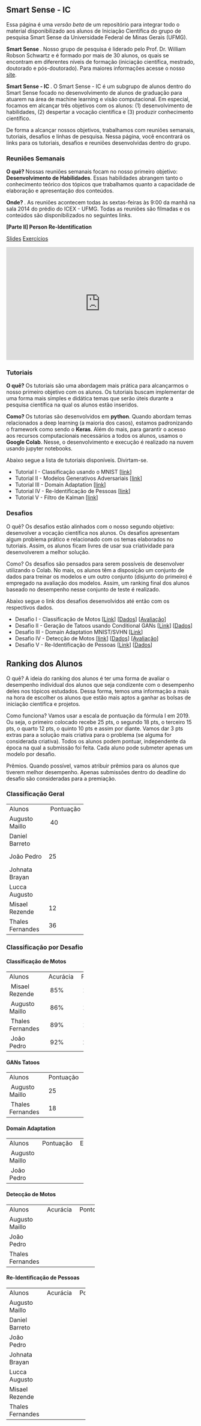 ## Smart Sense - IC

Essa página é uma <i> versão beta </i> de um repositório para integrar todo o material disponibilizado aos alunos de Iniciação Científica do grupo de pesquisa Smart Sense da Universidade Federal de Minas Gerais (UFMG). 

<b> Smart Sense </b>. Nosso grupo de pesquisa é liderado pelo Prof. Dr. William Robson Schwartz e é formado por mais de 30 alunos, os quais se encontram em diferentes níveis de formação (iniciação científica, mestrado, doutorado e pós-doutorado). Para maiores informações acesse o nosso <a href="http://smartsenselab.dcc.ufmg.br/">site</a>.

<b> Smart Sense - IC </b>. O Smart Sense - IC é um subgrupo de alunos dentro do Smart Sense focado no desenvolvimento de alunos de graduação para atuarem na área de machine learning e visão computacional. Em especial, focamos em alcançar três objetivos com os alunos: (1) desenvolvimento de habilidades, (2) despertar a vocação científica e (3) produzir conhecimento científico.   

De forma a alcançar nossos objetivos, trabalhamos com reuniões semanais, tutoriais, desafios e linhas de pesquisa. Nessa página, você encontrará os links para os tutoriais, desafios e reuniões desenvolvidas dentro do grupo.


### Reuniões Semanais

<b> O quê? </b> Nossas reuniões semanais focam no nosso primeiro objetivo: <b>Desenvolvimento de Habilidades</b>. Essas habilidades abrangem tanto o conhecimento teórico dos tópicos que trabalhamos quanto a capacidade de elaboração e apresentação dos conteúdos.

<b> Onde? </b>. As reuniões acontecem todas às sextas-feiras às 9:00 da manhã na sala 2014 do prédio do ICEX - UFMG. Todas as reuniões são filmadas e os conteúdos são disponibilizados no seguintes links.

<b> [Parte II] Person Re-Identification </b>

<a href="https://drive.google.com/open?id=1as-nVjtnvtFbfl2cn04DUCje8cYEyeaq">Slides</a> 
<a href="https://drive.google.com/open?id=1VnbK5BZggblyCJEBLYweUmS3ARk7zn4F">Exercícios</a>

<iframe width="500" height="300" src="https://www.youtube.com/embed/idBnUzBfjkQ" frameborder="0" allow="accelerometer; autoplay; encrypted-media; gyroscope; picture-in-picture" allowfullscreen></iframe>

### Tutoriais

<b>O quê?</b> Os tutoriais são uma abordagem mais prática para alcançarmos o nosso primeiro objetivo com os alunos. Os tutoriais buscam implementar de uma forma mais simples e didática temas que serão úteis durante a pesquisa científica na qual os alunos estão inseridos. 

<b> Como? </b> Os tutorias são desenvolvidos em <b>python</b>. Quando abordam temas relacionados a deep learning (a maioria dos casos), estamos padronizando o framework como sendo o <b>Keras</b>. Além do mais, para garantir o acesso aos recursos computacionais necessários a todos os alunos, usamos o <b>Google Colab</b>. Nesse, o desenvolvimento e execução é realizado na nuvem usando jupyter notebooks.

Abaixo segue a lista de tutoriais disponíveis. Divirtam-se.

<ul>
  <li>Tutorial I - Classificação usando o MNIST [<a href="https://colab.research.google.com/drive/16h0R1tPLay5Y2XARC1Ngx_zqk_whd_eY">link</a>] </li> 
  <li>Tutorial II - Modelos Generativos Adversariais [<a href="https://colab.research.google.com/drive/19yEyMVI9VrUw7hRxOiySSsy6Ykf_IXd1">link</a>]</li> 
  <li>Tutorial III - Domain Adaptation [<a href="https://colab.research.google.com/drive/1hVhHeabFxyiKW1DJoYXcpsJIvQjeTzzP">link</a>]</li>
  <li>Tutorial IV - Re-Identificação de Pessoas [<a href="https://colab.research.google.com/drive/1jSMiVI-zJQv9XZbeiswxMJyJMl8yAk3Q">link</a>]</li> 
  <li>Tutorial V - Filtro de Kalman [<a href="https://colab.research.google.com/drive/1ldAZhZtGhJV30De27RDY_19ON6Dn44Uw">link</a>] </li>
</ul>


### Desafios

O quê? Os desafios estão alinhados com o nosso segundo objetivo: desenvolver a vocação científica nos alunos. Os desafios apresentam algum problema prático e relacionado com os temas elaborados no tutoriais. Assim, os alunos ficam livres de usar sua criatividade para desenvolverem a melhor solução. 

Como? Os desafios são pensados para serem possíveis de desenvolver utilizando o Colab. No mais, os alunos têm a disposição um conjunto de dados para treinar os modelos e um outro conjunto (disjunto do primeiro) é empregado na avaliação dos modelos. Assim, um ranking final dos alunos baseado no desempenho nesse conjunto de teste é realizado. 

Abaixo segue o link dos desafios desenvolvidos até então com os respectivos dados.

<ul>
  <li>Desafio I - Classificação de Motos [<a href="https://colab.research.google.com/drive/1w8XIdspbdaYwf58ZDvCQZ1UiR3kGTwyt#scrollTo=TIt1JiNTGfzh">Link</a>] [<a href="https://forms.gle/XFNbSfhWoDBpQniu8">Dados</a>] [<a href="https://forms.gle/oWw2PtkPB3C3iM6a7">Avaliação</a>] </li>
  <li>Desafio II - Geração de Tatoos usando Conditional GANs [<a href="https://colab.research.google.com/drive/1Fd17MwE2cm3VEYqRqeN-D9A6wyc_KhqS">Link</a>] [<a href="https://forms.gle/a8gWs1XwQGY9ygvo6">Dados</a>]</li> 
  <li>Desafio III - Domain Adaptation MNIST/SVHN [<a href="https://colab.research.google.com/drive/1u79Wkl-utVVMtlUBixImZ6tkZ8XFSIz4">Link</a>]</li>
  <li>Desafio IV - Detecção de Motos [<a href="https://colab.research.google.com/drive/14JbvWm505tGzGK6ZU54AP48rERxa9aUQ">link</a>] [<a href="https://forms.gle/hJSc8BYNUjpMsD7G6">Dados</a>] [<a href="https://forms.gle/joXqW3XDmFSnDckm6">Avaliação</a>]</li> 
  <li>Desafio V - Re-Identificação de Pessoas [<a href="https://colab.research.google.com/drive/1fbNuyqV7gG6oeoWvOSdm4f1gRwBKTzKI">Link</a>] [<a href="https://forms.gle/H5235C7AuHsuq2eL7">Dados</a>]</li> 
</ul>

## Ranking dos Alunos

O quê? A ideia do ranking dos alunos é ter uma forma de avaliar o desempenho individual dos alunos que seja condizente com o desempenho deles nos tópicos estudados. Dessa forma, temos uma informação a mais na hora de escolher os alunos que estão mais aptos a ganhar as bolsas de iniciação científica e projetos.  

Como funciona? Vamos usar a escala de pontuação da fórmula I em 2019. Ou seja, o primeiro colocado recebe 25 pts, o segundo 18 pts, o terceiro 15 pts, o quarto 12 pts, o quinto 10 pts e assim por diante. Vamos dar 3 pts extras para a solução mais criativa para o problema (se alguma for considerada criativa). Todos os alunos podem pontuar, independente da época na qual a submissão foi feita. Cada aluno pode submeter apenas um modelo por desafio.

Prêmios. Quando possível, vamos atribuir prêmios para os alunos que tiverem melhor desempenho. Apenas submissões dentro do deadline do desafio são consideradas para a premiação.

### Classificação Geral

<table style="width: 206px;">
<tbody>
<tr style="height: 23px;">
<td style="width: 200px; height: 23px;">Alunos</td>
<td style="width: 10px; height: 23px;">&nbsp;Pontua&ccedil;&atilde;o</td>
</tr>
<tr style="height: 43px;">
<td style="width: 200px; height: 43px;">Augusto Maillo</td>
<td style="width: 10px; height: 43px;">&nbsp;40</td>
</tr>
<tr style="height: 43px;">
<td style="width: 200px; height: 43px;">Daniel Barreto</td>
<td style="width: 10px; height: 43px;">&nbsp;</td>
</tr>
<tr style="height: 43px;">
<td style="width: 200px; height: 43px;">Jo&atilde;o Pedro</td>
<td style="width: 10px; height: 43px;">25</td>
</tr>
<tr style="height: 43px;">
<td style="width: 200px; height: 43px;">Johnata Brayan</td>
<td style="width: 10px; height: 43px;">&nbsp;</td>
</tr>
<tr style="height: 43px;">
<td style="width: 200px; height: 43px;">Lucca Augusto</td>
<td style="width: 10px; height: 43px;">&nbsp;</td>
</tr>
<tr style="height: 43px;">
<td style="width: 200px; height: 43px;">Misael Rezende</td>
<td style="width: 10px; height: 43px;">12</td>
</tr>
<tr style="height: 43px;">
<td style="width: 200px; height: 43px;">Thales Fernandes</td>
<td style="width: 10px; height: 43px;">36</td>
</tr>
</tbody>
</table>


### Classificação por Desafio



#### Classificação de Motos

<table style="width: 206px;">
<tbody>
<tr>
<td style="width: 200px;">Alunos</td>
<td style="width: 10px;">&nbsp;Acur&aacute;cia</td>
<td style="width: 15px;">&nbsp;Pontua&ccedil;&atilde;o</td>
<td style="width: 15px;">Extra</td>
</tr>
<tr>
<td style="width: 200px;">&nbsp;Misael Rezende</td>
<td style="width: 10px;">&nbsp; 85% </td>
<td style="width: 15px;">&nbsp; 12</td>
<td style="width: 15px;">&nbsp;</td>
</tr>
<tr>
<td style="width: 200px;">&nbsp;Augusto Maillo</td>
<td style="width: 10px;">&nbsp; 86% </td>
<td style="width: 15px;">&nbsp; 15</td>
<td style="width: 15px;">&nbsp;</td>
</tr>
<tr>
<td style="width: 200px;">&nbsp;Thales Fernandes&nbsp;</td>
<td style="width: 10px;">&nbsp; 89% </td>
<td style="width: 15px;">&nbsp; 18</td>
<td style="width: 15px;">&nbsp;</td>
</tr>
<tr>
<td style="width: 200px;">&nbsp;Jo&atilde;o Pedro</td>
<td style="width: 10px;">&nbsp; 92%</td>
<td style="width: 15px;">&nbsp; 25</td>
<td style="width: 15px;">&nbsp;</td>
</tr>
</tbody>
</table>

#### GANs Tatoos

<table style="width: 206px;">
<tbody>
<tr style="height: 23px;">
<td style="width: 200px; height: 23px;">Alunos</td>
<td style="width: 10px; height: 23px;">&nbsp;Pontua&ccedil;&atilde;o</td>
<td style="width: 15px; height: 23px;">&nbsp;Extra</td>
</tr>
<tr style="height: 43px;">
<td style="width: 200px; height: 43px;">&nbsp;Augusto Maillo</td>
<td style="width: 10px; height: 43px;">&nbsp;25</td>
<td style="width: 15px; height: 43px;">&nbsp;</td>
</tr>
<tr style="height: 43px;">
<td style="width: 200px; height: 43px;">&nbsp;Thales Fernandes&nbsp;</td>
<td style="width: 10px; height: 43px;">&nbsp;18</td>
<td style="width: 15px; height: 43px;">&nbsp;</td>
</tr>
</tbody>
</table>


#### Domain Adaptation


<table style="width: 206px;">
<tbody>
<tr style="height: 23px;">
<td style="width: 200px; height: 23px;">Alunos</td>
<td style="width: 10px; height: 23px;">&nbsp;Pontua&ccedil;&atilde;o</td>
<td style="width: 15px; height: 23px;">&nbsp;Extra</td>
</tr>
<tr style="height: 43px;">
<td style="width: 200px; height: 43px;">&nbsp;Augusto Maillo</td>
<td style="width: 10px; height: 43px;">&nbsp;</td>
<td style="width: 15px; height: 43px;">&nbsp;</td>
</tr>
<tr style="height: 43px;">
<td style="width: 200px; height: 43px;">&nbsp;João Pedro&nbsp;</td>
<td style="width: 10px; height: 43px;">&nbsp;</td>
<td style="width: 15px; height: 43px;">&nbsp;</td>
</tr>
</tbody>
</table>

#### Detecção de Motos

<table style="width: 236px;">
<tbody>
<tr style="height: 23px;">
<td style="width: 200px; height: 23px;">Alunos</td>
<td style="width: 10px; height: 23px;">&nbsp;Acur&aacute;cia</td>
<td style="width: 10px; height: 23px;">&nbsp;Pontos</td>
<td style="width: 10px; height: 23px;">Extra</td>
</tr>
<tr style="height: 43px;">
<td style="width: 200px; height: 43px;">Augusto Maillo</td>
<td style="width: 10px; height: 43px;">&nbsp;</td>
<td style="width: 10px; height: 43px;">&nbsp;</td>
<td style="width: 10px; height: 43px;">&nbsp;</td>
</tr>
<tr style="height: 43px;">
<td style="width: 200px; height: 43px;">Jo&atilde;o Pedro</td>
<td style="width: 10px; height: 43px;">&nbsp;</td>
<td style="width: 10px; height: 43px;">&nbsp;</td>
<td style="width: 10px; height: 43px;">&nbsp;</td>
</tr>
<tr style="height: 43px;">
<td style="width: 200px; height: 43px;">Thales Fernandes</td>
<td style="width: 10px; height: 43px;">&nbsp;</td>
<td style="width: 10px; height: 43px;">&nbsp;</td>
<td style="width: 10px; height: 43px;">&nbsp;</td>
</tr>
</tbody>
</table>
<!-- DivTable.com -->

#### Re-Identificação de Pessoas

<table style="width: 211px;">
<tbody>
<tr style="height: 23px;">
<td style="width: 200px; height: 23px;">Alunos</td>
<td style="width: 10px; height: 23px;">&nbsp;Acur&aacute;cia</td>
<td style="width: 10px; height: 23px;">&nbsp;Pontos</td>
<td style="width: 10px; height: 23px;">Extra</td>
</tr>
<tr style="height: 43px;">
<td style="width: 200px; height: 43px;">Augusto Maillo</td>
<td style="width: 10px; height: 43px;">&nbsp;</td>
<td style="width: 10px; height: 43px;">&nbsp;</td>
<td style="width: 10px; height: 43px;">&nbsp;</td>
</tr>
<tr style="height: 43px;">
<td style="width: 200px; height: 43px;">Daniel Barreto</td>
<td style="width: 10px; height: 43px;">&nbsp;</td>
<td style="width: 10px; height: 43px;">&nbsp;</td>
<td style="width: 10px; height: 43px;">&nbsp;</td>
</tr>
<tr style="height: 43px;">
<td style="width: 200px; height: 43px;">Jo&atilde;o Pedro</td>
<td style="width: 10px; height: 43px;">&nbsp;</td>
<td style="width: 10px; height: 43px;">&nbsp;</td>
<td style="width: 10px; height: 43px;">&nbsp;</td>
</tr>
<tr style="height: 43px;">
<td style="width: 200px; height: 43px;">Johnata Brayan</td>
<td style="width: 10px; height: 43px;">&nbsp;</td>
<td style="width: 10px; height: 43px;">&nbsp;</td>
<td style="width: 10px; height: 43px;">&nbsp;</td>
</tr>
<tr style="height: 43px;">
<td style="width: 200px; height: 43px;">Lucca Augusto</td>
<td style="width: 10px; height: 43px;">&nbsp;</td>
<td style="width: 10px; height: 43px;">&nbsp;</td>
<td style="width: 10px; height: 43px;">&nbsp;</td>
</tr>
<tr style="height: 43px;">
<td style="width: 200px; height: 43px;">Misael Rezende</td>
<td style="width: 10px; height: 43px;">&nbsp;</td>
<td style="width: 10px; height: 43px;">&nbsp;</td>
<td style="width: 10px; height: 43px;">&nbsp;</td>
</tr>
<tr style="height: 43px;">
<td style="width: 200px; height: 43px;">Thales Fernandes</td>
<td style="width: 10px; height: 43px;">&nbsp;</td>
<td style="width: 10px; height: 43px;">&nbsp;</td>
<td style="width: 10px; height: 43px;">&nbsp;</td>
</tr>
</tbody>
</table>
<!-- DivTable.com -->

